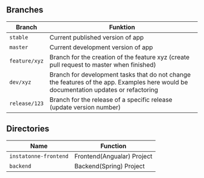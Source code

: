 ## Branches
| Branch        | Funktion                                                                                                                             |
| ------------- | ------------------------------------------------------------------------------------------------------------------------------------ |
| `stable`      | Current published version of app                                                                                                     |
| `master`      | Current development version of app                                                                                                   |
| `feature/xyz` | Branch for the creation of the feature xyz (create pull request to master when finished)                                             |
| `dev/xyz`     | Branch for development tasks that do not change the features of the app. Examples here would be documentation updates or refactoring |
| `release/123` | Branch for the release of a specific release (update version number)                                                                 |

## Directories
| Name                  | Function                   |
| --------------------- | -------------------------- |
| `instatonne-frontend` | Frontend(Angualar) Project |
| `backend`             | Backend(Spring) Project    |
